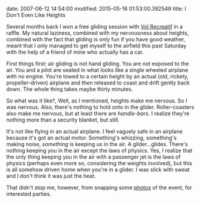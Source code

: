 date: 2007-06-12 14:54:00
modified: 2015-05-16 01:53:00.392549
title: I Don't Even Like Heights

Several months back I won a free gliding session with [Vol Recreatif][1] in
a raffle. My natural laziness, combined with my nervousness about heights,
combined with the fact that gliding is only fun if you have good weather,
meant that I only managed to get myself to the airfield this past Saturday
with the help of a friend of mine who actually has a car.

First things first: air gliding is not hand gliding. You are not exposed to
the air. You and a pilot are seated in what looks like a single wheeled
airplane with no engine. You're towed to a certain height by an actual (old,
rickety, propeller-driven) airplane and then released to coast and drift
gently back down. The whole thing takes maybe thirty minutes.

So what was it like?, Well, as I mentioned, heights make me nervous. So I
was nervous. Also, there's nothing to hold onto in the
glider. Roller-coasters also make me nervous, but at least there are
*handle-bars*. I realize they're nothing more than a security blanket, but
still.

It's not like flying in an actual airplane. I feel vaguely safe in an
airplane because it's got an actual motor. Something's whizzing, something's
making noise, *something* is keeping us in the air. A
glider...glides. There's nothing keeping you in the air except the laws of
physics. Yes, I realize that the only thing keeping you in the air with a
passenger jet is the laws of physics (perhaps even more so, considering the
weights involved), but this is all somehow driven home when you're in a
glider. I was slick with sweat and I don't think it was just the heat.

That didn't stop me, however, from snapping some [photos][2] of the event,
for interested parties.

[1]: http://volrecreatif.com/
[2]: https://photos.desmondrivet.com/index.php?/category/27
